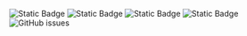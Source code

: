 ![Static Badge](https://img.shields.io/badge/blacklists-61-000000) ![Static Badge](https://img.shields.io/badge/blacklisted-3004173-cc0000) ![Static Badge](https://img.shields.io/badge/whitelisted-2252-00CC00) ![Static Badge](https://img.shields.io/badge/streaming_blacklist-28107-000000) ![GitHub issues](https://img.shields.io/github/issues/fabriziosalmi/blacklists)
